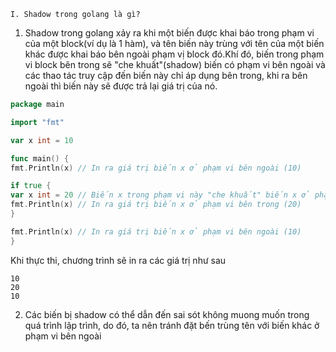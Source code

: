 `I. Shadow trong golang là gì?`
1. Shadow trong golang xảy ra khi một biến được khai báo trong phạm vi của một block(ví dụ là 1 hàm), và tên biến này trùng
với tên của một biến khác được khai báo bên ngoài phạm vị block đó.Khí đó, biến trong phạm vi block bên trong sẽ "che khuất"(shadow)
biến có phạm vi bên ngoài và các thao tác truy cập đến biến này chỉ áp dụng bên trong, khi ra bên ngoài thì biến này sẽ được trả lại giá
trị của nó.
```go
package main

import "fmt"

var x int = 10

func main() {
fmt.Println(x) // In ra giá trị biến x ở phạm vi bên ngoài (10)

if true {
var x int = 20 // Biến x trong phạm vi này "che khuất" biến x ở phạm vi bên ngoài
fmt.Println(x) // In ra giá trị biến x ở phạm vi bên trong (20)
}

fmt.Println(x) // In ra giá trị biến x ở phạm vi bên ngoài (10)
}

```
Khi thực thi, chương trình sẽ in ra các giá trị như sau
```
10
20
10
```
2. Các biến bị shadow có thể dẫn đến sai sót không muong muốn trong quá trình lập trình, do đó, ta nên tránh đặt bến trùng tên với biến khác ở phạm vi bên ngoài